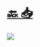 #
# [🔙 ](../../)    <a href="../pdfs/227_🏦 Ayuntamiento_🏦⬜ Panel o cartel informativo.pdf">📥</a>
 <img src="page0.jpg"> 

            
                